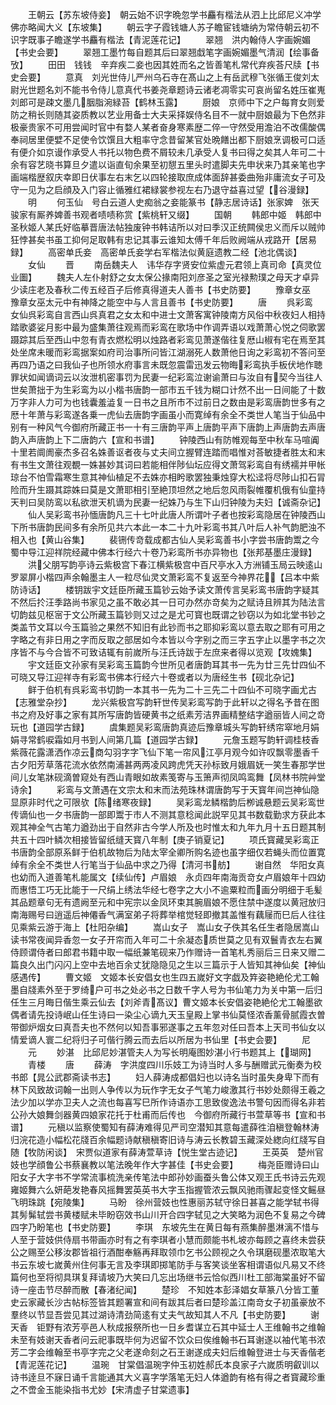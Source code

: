 <!-- { "loadSidebar": true } -->
　　王朝云【苏东坡侍妾】　朝云始不识字晩忽学书麤有楷法从泗上比邱尼义冲学佛亦略闻大义【东坡集】
　　朝云字子霞钱塘人苏子瞻宦钱塘纳为常侍朝云初不识字既事子瞻遂学书麤有楷法【青泥莲花记】
　　翠翘　洪内翰侍人字画婉媚【书史会要】
　　翠翘工墨竹每自题其后曰翠翘戱笔字画婉媚墨气清润【绘事备攷】
　　田田　钱钱　辛弃疾二妾也因其姓而名之皆善笔札常代弃疾荅尺牍【书史会要】
　　意真　刘光世侍儿严州乌石寺在髙山之上有岳武穆飞张循王俊刘太尉光世题名刘不能书令侍儿意真代书姜尧章题诗云诸老凋零实可哀尚留名姓压崔嵬刘郎可是疎文墨几胭脂涴緑苔【鹤林玉露】
　　厨娘　京师中下之户每育女则爱防之稍长则随其姿质教以艺业用备士大夫采择娱侍名目不一就中厨娘最为下色然非极豪贵家不可用尝闻时官中有婺人某者奋身寒素歴二倅一守然受用澹泊不改儒酸偶奉祠居里便嬖不足使令饮馔且大粗率守念昔留某官处晩饍出都下厨娘烹调极可口适有便介如京谩作承受人书托以物色费不屑较未几承受人复书曰得之矣其人年可二十余有容艺晓书算旦夕遣以诣直旬余果至初憇五里头时遣脚夫先申状来乃其亲笔也字画端楷歴叙庆幸即日伏事左右末乞以四轮接取庶成体面辞甚委曲殆非庸流女子可及守一见为之启顔及入门容止循雅红裙緑裳参视左右乃退守益喜过望【谷漫録】
　　明
　　何玉仙　号白云道人史痴翁之妾能篆书【静志居诗话】张家婢　张天骏家有厮养婢善书观者啧啧称赏【紫桃轩又缀】
　　国朝
　　韩郎中姬　韩郎中圣秋姬人某氏好临摹晋唐法帖独废钟书韩诘所以对曰季汉正统闗侯忠义而斥以贼帅狂悖甚矣书虽工抑何足取韩有忠记其事云谁知太傅千年后败阙端从戎路开【居易録】
　　高密单氏妾　高密单氏妾学右军楷法似黄庭遗教二经【池北偶谈】
　　女仙
　　晋
　　南岳魏夫人　讳华存字贤安位紫虚元君领上真司命【真灵位业圗】
　　魏夫人左仆射舒之女太保公掾南阳刘彦圣之室光禄勲璞之母天才卓异少读庄老及春秋二传五经百子后修真得道夫人善书【书史防要】
　　豫章女巫　豫章女巫太元中有神降之能空中与人言且善书【书史防要】
　　唐
　　呉彩鸾　女仙呉彩鸾自言西山呉真君之女太和中进士文萧客寓钟陵南方风俗中秋夜妇人相持踏歌婆娑月影中最为盛集萧往观焉而彩鸾在歌场中作调弄语以戏萧萧心悦之伺歌罢蹑踪其后至西山中忽有青衣燃松明以烛路者彩鸾见萧遂偕往复厯山椒有宅在焉至其处坐席未暖而彩鸾据案如府司治事所问皆江湖溺死人数萧他日询之彩鸾初不答问至再四乃语之曰我仙子也所领水府事言未既忽震雷迅发云物晦彩鸾执手板伏地作聴罪状如闻谪词云以汝泄机密事罚为民妻一纪彩鸾泣谢谕萧曰与汝自有契今当往人世矣萧拙于为生彩鸾为以小楷书唐韵一部市五千钱为糊口计然不出一日间能了十数万字非人力可为也钱囊羞澁复一日书之且所市不过前日之数由是彩鸾唐韵世多有之厯十年萧与彩鸾遂各乗一虎仙去唐韵字画虽小而寛绰有余全不类世人笔当于仙品中别有一种风气今御府所藏正书一十有三唐韵平声上唐韵平声下唐韵上声唐韵去声唐韵入声唐韵上下二唐韵六【宣和书谱】
　　钟陵西山有防帷观每至中秋车马喧阗十里若阛阓豪杰多召名姝善讴者夜与丈夫间立握臂连踏而唱惟对荅敏捷者胜太和末有书生文萧往观覩一姝甚妙其词曰若能相伴陟仙坛应得文萧驾彩鸾自有绣襦并甲帐琼台不怕雪霜寒生意其神仙植足不去姝亦相盻歌罢独秉烛穿大松迳将尽陟山扣石冐险而升生蹑其踪姝曰莫是文萧耶相引至絶顶坦然之地后忽风雨裂帷覆机俄有仙童持天判曰吴防鸾以私欲泄天机谪为民妻一纪姝乃与生下山归钟陵为夫妇【诚斋杂记】
　　仙人吴彩鸾书孙愐唐韵凡三十七叶此唐人所谓叶子者也按彩鸾隐居在钟陵西山下所书唐韵民间多有余所见共六本此一本二十九叶彩鸾书其八叶后人补气韵肥浊不相入也【黄山谷集】
　　裴铏传竒载成都古仙人吴彩鸾善书小字尝书唐韵鬻之今蜀中导江迎祥院经藏中佛本行经六十卷乃彩鸾所书亦异物也【张邦基墨庄漫録】
　　洪父朋写韵亭诗云紫极宫下春江横紫极宫中百尺亭水入方洲铺玉局云映逺山罗翠屏小楷四声余翰墨主人一粒尽仙灵文萧彩鸾不复返至今神界花【吕本中紫防诗话】
　　楼钥跋宇文廷臣所藏玉篇钞云始予读文萧传言吴彩鸾书唐韵字疑其不然后扵汪季路尚书家见之虽不敢必其一日可办然亦竒矣为之赋诗且辨其为陆法言切韵兹见枢宻于文公所藏玉篇钞则又过之是尤可寳也既谓之钞窃以为如北堂书钞之类盖节文耳以今玉篇验之果然不知旧有此钞而书之耶抑彩鸾以意去取之耶有可用之字略之有非日用之字而反取之部居如今本皆以今字别之而三字五字止以墨字书之次序皆不与今合皆不可致诘辄有前嵗所与汪氏诗跋于左庶来者得以览观【攻媿集】
　　宇文廷臣文孙家有吴彩鸾玉篇韵今世所见者唐韵耳其书一先为廿三先廿四仙不可晓又导江迎祥寺有彩鸾书佛本行经六十卷或者以为唐经生书【砚北杂记】
　　鲜于伯机有呉彩鸾书切韵一本其书一先为二十三先二十四仙不可晓字画尤古【志雅堂杂抄】
　　龙兴紫极宫写韵轩世传吴彩鸾写韵于此轩以之得名予昔在图书之府及好事之家有其所写唐韵皆硬黄书之纸素芳洁界画精整结字遒丽皆人间之竒玩也【道园学古録】
　　虞集题吴彩鸾唐韵真迹后豫章城头写韵轩绣帘窣地月娟娟寻常鹤唳霜如月书到人间第几篇【道园学古録】
　　元詹玉题写韵轩调桂枝香紫薇花露潇洒作凉云商勾羽字字飞仙下笔一帘风江亭月观今如许叹飘零墨香千古夕阳芳草落花流水依然南浦甚两两凌风跨虎凭天孙标致月娥眉妩一笑生春那学世间儿女笔牀砚滴曽窥处有西山青眼如故素笺寄与玉箫声彻凤鸣鸾舞【凤林书院艸堂诗余】
　　彩鸾与文萧遇在文宗太和末而法苑珠林谓唐韵写于天寳年间岂神仙隐显原非时代之可限欤【陈绪寒夜録】
　　吴彩鸾龙鳞楷韵后栁诚悬题云吴彩鸾世传谪仙也一夕书唐韵一部即鬻于市人不测其意稔闻此説罕见其书数载勤求方获此本观其神全气古笔力遒劲出于自然非古今学人所及也时惟太和九年九月十五日题其制共五十四叶鳞次相接皆留纸缝天寳八年制【庚子销夏记】
　　项氏寳藏吴彩鸾正书唐韵全部原系鲜于伯机故物后为陆太宰全卿所购名迹也虽字细仅若蝇头而位置寛绰有余全不类世人行笔当于仙品中求之乃得【清河书舫】
　　谢自然　华阳女真也幼而入道善笔札能属文【续仙传】卢眉娘　永贞四年南海贡竒女卢眉娘年十四幼而惠悟工巧无比能于一尺绢上绣法华经七卷字之大小不逾粟粒而画分明细于毛髪其品题章句无有遗阙至元和中宪宗以金凤环束其腕眉娘不愿住禁中遂度以黄冠放归南海赐号曰逍遥后神僊香气满室弟子将葬举棺觉轻即撤其盖惟有藕屦而巳后人往往见乘紫云游于海上【杜阳杂编】
　　嵩山女子　嵩山女子佚其名任生者隐居嵩山读书常夜闻异香忽一女子开帘而入年可二十余凝态质世莫之见有双鬟青衣左右翼侍顾谓侍者曰郎君书籍中取一幅纸兼笔砚来乃作赠诗一首笔札秀丽后三日来又赠二篇良久出门闪闪上空中去地百余丈犹隐隐见之生以三篇示于人皆知其神仙矣【神仙感遇传】
　　曹文姬　文姬本长安倡女也生四五嵗好文字戯及筓姿艳絶伦尤工翰墨自牋素外至于罗绮户可书之处必书之日数千字人号为书仙笔力为关中第一后归任生三月晦日偕生乘云仙去【刘斧青髙议】曹文姬本长安倡姿艳絶伦尤工翰墨欲偶者请先投诗岷山任生诗曰一染尘心谪九天玉皇殿上掌书仙莫怪浓香薰骨腻霞衣曽带御炉烟女曰真吾夫也不然何以知吾事邪遂事之五年忽对任曰吾本上天司书仙女以情爱谪人寰二纪将归子可偕行腾云而去后以所居为书仙里【书史会要】
　　尼
　　元
　　妙湛　比邱尼妙湛管夫人为写长明庵图妙湛小行书题其上【瑚网】
　　青楼
　　唐
　　薛涛　字洪度四川乐妓工为诗当时人多与酬赠武元衡奏为校书郎【晁公武郡斋读书志】
　　妇人薛涛成都倡妇也以诗名当时虽失身卑下而有林下风致故词翰一出则人争传以为玩作字无女子气笔力峻激其行书妙处颇得王羲之法少加以学亦卫夫人之流也每喜写巳所作诗语亦工思致俊逸法书警句因而得名非若公孙大娘舞剑器黄四娘家花托于杜甫而后传也　今御府所藏行书萱草等书【宣和书谱】
　　元稹以监察使蜀知有薛涛难得见严司空潜知其意每遣薛徃洎稹登翰林涛归浣花造小幅松花牋百余幅题诗献稹稹寄旧诗与涛云长教碧玉藏深处緫向红牋写自随【牧防闲谈】　宋贾似道家有薛涛萱草诗【悦生堂古迹记】
　　王英英　楚州官妓也学顔鲁公书蔡襄教以笔法晚年作大字甚佳【书史会要】
　　梅尧臣赠诗曰山阳女子大字书不学常流事梳洗亲传笔法中郎孙妙画蚕头鲁公体又观王氏书诗云先观雍姬舞六么妍葩发艳春风摇舞罢英英书大字玉指握管浓云飘风驰雨骤起变怪文鳐昼飞明珠跳【宛陵集】
　　马盼　徐州营妓也性惠丽苏轼守徐日甚喜之能学轼书得其髣髴轼尝书黄楼赋未毕盼窃效书山川开合四字轼见之大笑略为润色不复易之今碑四字乃盼笔也【书史防要】
　　李琪　东坡先生在黄日每有燕集醉墨淋漓不惜与人至于营妓供侍扇书带画亦时有之有李琪者小慧而颇能书札坡亦每顾之喜终未尝获公之赐至公移汝郡皆祖行酒酣奉觞再拜取领巾乞书公顾视之久令琪磨砚墨浓取笔大书云东坡七嵗黄州住何事无言及李琪即掷笔防手与客笑谈坐客相谓语似凡易又不终篇何也至将彻具琪复拜请坡乃大笑曰几忘出场继书云恰似西川杜工部海棠虽好不留诗一座击节尽醉而散【春渚纪闻】
　　楚珍　不知姓本彭泽娼女草篆八分皆工董史云家藏长沙古帖标签皆其题署宣和间有跋其后者曰楚珍盖江南竒女子初虽豪放不羣终以节显吾尝见其过湖诗清劲简逺有丈夫气故知其人不凡【书史防要】
　　谢天香　钜野有浓芳亭邑人秋成报祭所也一日乡耆谋立石其中延士人王维翰书之维翰未至有妓谢天香者问云祀事既毕何为迟留不饮众曰俟维翰书石耳谢遂以袖代笔书浓芳二字会维翰至书亭字完之父老遂命刻之石王谢遂成夫妇后维翰登进士与天香偕老【青泥莲花记】
　　温琬　甘棠倡温琬字仲玉初姓郝氏本良家子六嵗质明叡训以诗书逹旦不寐日诵千言能通其大义喜字学落笔无妇人体遒韵有格有得之者寳藏珍重之不啻金玉能染指书尤妙【宋清虚子甘棠遗事】
